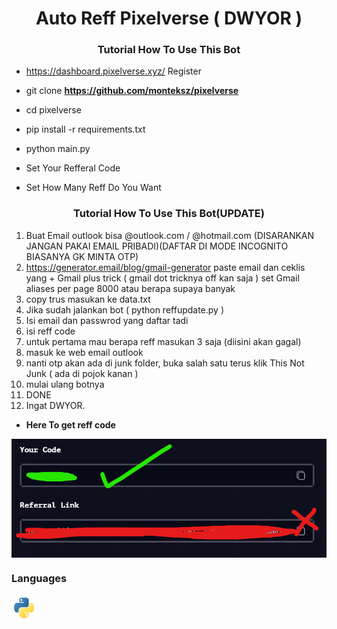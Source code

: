 <h1 align="center">Auto Reff Pixelverse ( DWYOR )</h1>
<h3 align="center">Tutorial How To Use This Bot</h3>

- https://dashboard.pixelverse.xyz/ Register

- git clone **https://github.com/monteksz/pixelverse**

- cd pixelverse

- pip install -r requirements.txt

- python main.py

- Set Your Refferal Code

- Set How Many Reff Do You Want

<h3 align="center">Tutorial How To Use This Bot(UPDATE)</h3>

1. Buat Email outlook bisa @outlook.com / @hotmail.com (DISARANKAN JANGAN PAKAI EMAIL PRIBADI)(DAFTAR DI MODE INCOGNITO BIASANYA GK MINTA OTP)
2. https://generator.email/blog/gmail-generator paste email dan ceklis yang + Gmail plus trick ( gmail dot tricknya off kan saja ) set Gmail aliases per page 8000 atau berapa supaya banyak
3. copy trus masukan ke data.txt
4. Jika sudah jalankan bot ( python reffupdate.py )
5. Isi email dan passwrod yang daftar tadi
6. isi reff code
7. untuk pertama mau berapa reff masukan 3 saja (diisini akan gagal)
8. masuk ke web email outlook 
9. nanti otp akan ada di junk folder, buka salah satu terus klik This Not Junk ( ada di pojok kanan )
10. mulai ulang botnya
11. DONE
12. Ingat DWYOR.

- **Here To get reff code**
<img align="center" src="https://github.com/monteksz/PixelTap/blob/main/d.png">

<h3 align="left">Languages</h3>
<p align="left"> <a href="https://www.python.org" target="_blank" rel="noreferrer"> <img src="https://raw.githubusercontent.com/devicons/devicon/master/icons/python/python-original.svg" alt="python" width="40" height="40"/> </a> </p>
